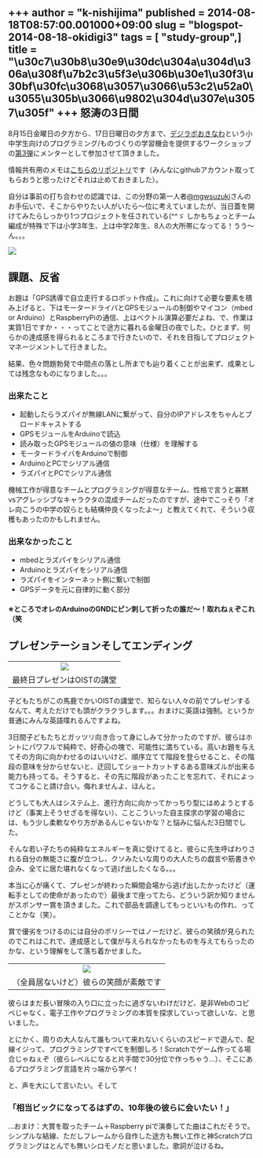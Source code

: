 +++
author = "k-nishijima"
published = 2014-08-18T08:57:00.001000+09:00
slug = "blogspot-2014-08-18-okidigi3"
tags = [ "study-group",]
title = "\u30c7\u30b8\u30e9\u30dc\u304a\u304d\u306a\u308f\u7b2c3\u5f3e\u306b\u30e1\u30f3\u30bf\u30fc\u3068\u3057\u3066\u53c2\u52a0\u3055\u305b\u3066\u9802\u304d\u307e\u3057\u305f"
+++
怒涛の3日間
-----------

8月15日金曜日の夕方から、17日日曜日の夕方まで、[デジラボおきなわ](http://digilab.drupalgardens.com/)という小中学生向けのプログラミング/ものづくりの学習機会を提供するワークショップの[第3弾](https://docs.google.com/document/d/18tdG9AhAYGTcnaVSafnqSvoagg7_HzDOKiQi46QJysY/edit#)にメンターとして参加させて頂きました。  
  
情報共有用のメモは[こちらのリポジトリ](https://github.com/k-nishijima/drone)です（みんなにgithubアカウント取ってもらおうと思ったけどそれは止めておきました）。  
  
自分は事前の打ち合わせの認識では、この分野の第一人者[@mgwsuzuki](https://twitter.com/mgwsuzuki)さんのお手伝いで、そこからやりたい人がいたら〜位に考えていましたが、当日蓋を開けてみたらしっかり1つプロジェクトを任されている(^^ゞ
しかもちょっとチーム編成が特殊で下は小学3年生、上は中学2年生、8人の大所帯になってる！うう～ん。。。  

[![](../images/thumbnails/blogspot-2014-08-18-okidigi3-FILE0017.JPG)](../images/blogspot-2014-08-18-okidigi3-FILE0017.JPG)

  
<span id="more"></span>

課題、反省
----------

お題は「GPS誘導で自立走行するロボット作成」。これに向けて必要な要素を積み上げると、下はモータードライバとGPSモジュールの制御やマイコン（mbed
or
Arduino）とRaspberryPiの通信、上はベクトル演算必要だよね、で、作業は実質1日ですか・・・ってことで途方に暮れる金曜日の夜でした。ひとまず、何らかの達成感を得られるところまで行きたいので、それを目指してプロジェクトマネージメントして行きました。  
  
結果、色々問題勃発で中間点の落とし所までも辿り着くことが出来ず、成果としては残念なものになりました。。。  

### 出来たこと

-   起動したらラズパイが無線LANに繋がって、自分のIPアドレスをちゃんとブロードキャストする
-   GPSモジュールをArduinoで読込
-   読み取ったGPSモジュールの値の意味（仕様）を理解する
-   モータードライバをArduinoで制御
-   ArduinoとPCでシリアル通信
-   ラズパイとPCでシリアル通信

機械工作が得意なチームとプログラミングが得意なチーム、性格で言うと寡黙vsアグレッシブなキャラクタの混成チームだったのですが、途中でこっそり「オレ向こうの中学の奴らとも結構仲良くなったよ〜」と教えてくれて、そういう収穫もあったのかもしれません。

### 出来なかったこと

-   mbedとラズパイをシリアル通信
-   Arduinoとラズパイをシリアル通信
-   ラズパイをインターネット側に繋いで制御
-   GPSデータを元に自律的に動く部分

#### ※ところでオレのArduinoのGNDにピン刺して折ったの誰だ〜！取れねぇぞこれ（笑

プレゼンテーションそしてエンディング
------------------------------------

<table>
<tbody>
<tr class="odd">
<td style="text-align: center;"><a href="../images/blogspot-2014-08-18-okidigi3-2014-08-17%2B15.27.52.jpg"><img src="../images/thumbnails/blogspot-2014-08-18-okidigi3-2014-08-17%2B15.27.52.jpg" /></a></td>
</tr>
<tr class="even">
<td style="text-align: center;">最終日プレゼンはOISTの講堂</td>
</tr>
</tbody>
</table>

子どもたちがこの馬鹿でかいOISTの講堂で、知らない人々の前でプレゼンするなんて、考えただけでも頭がクラクラします。。。おまけに英語は強制。というか普通にみんな英語喋れるんですよね。

  

3日間子どもたちとガッツリ向き合って身にしみて分かったのですが、彼らはホントにパワフルで純粋で、好奇心の塊で、可能性に満ちている。高いお題を与えてその方向に向かわせるのはいいけど、順序立てて階段を登らせること、その階段の意味を分からせないと、迂回してショートカットするある意味ズルが出来る能力も持ってる。そうすると、その先に階段があったことを忘れて、それによってコケること請け合い。侮れませんよ、ほんと。

  

どうしても大人はシステム上、進行方向に向かってかっちり型にはめようとするけど（事実上そうせざるを得ない）、ことこういった自主探求の学習の場合には、もう少し柔軟なやり方があるんじゃないかな？と悩みに悩んだ3日間でした。

  

そんな若い子たちの純粋なエネルギーを真に受けてると、彼らに先生呼ばわりされる自分の無能さに腹が立つし、クソみたいな周りの大人たちの戯言や筋書きや企み、全てに居た堪れなくなって逃げ出したくなる。。。

  

本当に心が痛くて、プレゼンが終わった瞬間会場から逃げ出したかったけど（運転手としての使命があったので）最後まで座ってたら、どういう訳か知りませんがスポンサー賞を頂きました。これで部品を調達してもっといいもの作れ、ってことかな（笑）。  
  
賞で優劣をつけるのには自分のポリシーではノーだけど、彼らの笑顔が見られたのでこれはこれで、達成感として僕が与えられなかったものを与えてもらったのかな、という理解をして落ち着かせました。

<table>
<tbody>
<tr class="odd">
<td style="text-align: center;"><a href="../images/blogspot-2014-08-18-okidigi3-10460652_679807158756006_2050932295732492985_o.jpg"><img src="../images/thumbnails/blogspot-2014-08-18-okidigi3-10460652_679807158756006_2050932295732492985_o.jpg" /></a></td>
</tr>
<tr class="even">
<td style="text-align: center;">（全員居ないけど）彼らの笑顔が素敵です</td>
</tr>
</tbody>
</table>

彼らはまだ長い冒険の入り口に立ったに過ぎないわけだけど、是非Webのコピペじゃなく、電子工作やプログラミングの本質を探求していって欲しいな、と思いました。  
  
とにかく、周りの大人なんて誰もついて来れないくらいのスピードで遊んで、配線イジって、プログラミングですべてを制御しろ！Scratchでゲーム作ってる場合じゃねぇぞ（彼らレベルになると片手間で30分位で作っちゃう...）、そこにあるプログラミング言語を片っ端から学べ！  
  
と、声を大にして言いたい。そして  

### 「相当ビックになってるはずの、10年後の彼らに会いたい！」

  

  

...おまけ：大賞を取ったチーム＋Raspberry
piで演奏してた曲はこれだそうで。シンプルな結線、ただしフレームから自作した途方も無い工作と神Scratchプログラミングはとんでも無いシロモノだと思いました。歌詞が泣けるね。
